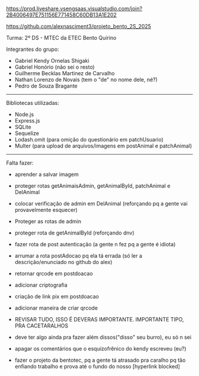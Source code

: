 https://prod.liveshare.vsengsaas.visualstudio.com/join?2B4006497E751156E771458C60DB13A1E202

https://github.com/alexnasciment3/projeto_bento_2S_2025

Turma: 2º DS - MTEC da ETEC Bento Quirino

Integrantes do grupo: 

- Gabriel Kendy Ornelas Shigaki
- Gabriel Honório (não sei o resto)
- Guilherme Becklas Martinez de Carvalho
- Nathan Lorenzo de Novais (tem o "de" no nome dele, né?)
- Pedro de Souza Bragante

------------------------------------------

Bibliotecas utilizadas: 

- Node.js
- Express.js
- SQLite
- Sequelize
- Lodash.omit (para omição do questionário em patchUsuario)
- Multer (para upload de arquivos/imagens em postAnimal e patchAnimal)

------------------------------------------

Falta fazer: 

- aprender a salvar imagem
- proteger rotas getAnimaisAdmin, getAnimalById, patchAnimal e DelAnimal
- colocar verificação de admin em DelAnimal (reforçando pq a gente vai provavelmente esquecer)
- Proteger as rotas de admin
- proteger rota de getAnimalById (reforçando dnv)
- fazer rota de post autenticação (a gente n fez pq a gente é idiota)
- arrumar a rota postAdocao pq ela tá errada (só ler a descrição/enunciado no github do alex)
- retornar qrcode em postdoacao
- adicionar criptografia
- criação de link pix em postdoacao
- adicionar maneira de criar qrcode
- REVISAR TUDO, ISSO É DEVERAS IMPORTANTE. IMPORTANTE TIPO, PRA CACETARALHOS
- deve ter algo ainda pra fazer além dissos("disso" seu burro), eu só n sei
- apagar os comentários que o esquizofrênico do kendy escreveu (eu?)

- fazer o projeto da bentotec, pq a gente tá atrasado pra caralho pq tão enfiando trabalho e prova até o fundo do nosso [hyperlink blocked]
